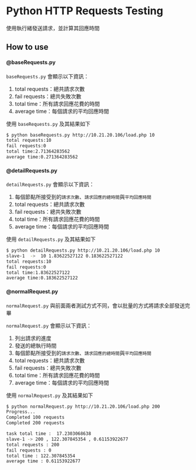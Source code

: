 # Python HTTP Requests Testing

使用執行緒發送請求，並計算其回應時間

## How to use

#### @baseRequests.py

`baseRequests.py` 會顯示以下資訊：

1. total requests：總共請求次數
2. fail requests：總共失敗次數
3. total time：所有請求回應花費的時間
4. average time：每個請求的平均回應時間

使用 `baseRequests.py` 及其結果如下
```sh
$ python baseRequests.py http://10.21.20.106/load.php 10
total requests:10
fail requests:0
total time:2.71364283562
average time:0.271364283562
```

#### @detailRequests.py

`detailRequests.py` 會顯示以下資訊：

1. 每個節點所接受到的`請求次數`、`請求回應的總時間`與`平均回應時間`
2. total requests：總共請求次數
3. fail requests：總共失敗次數
4. total time：所有請求回應花費的時間
5. average time：每個請求的平均回應時間

使用 `detailRequests.py` 及其結果如下
```sh
$ python detailRequests.py http://10.21.20.106/load.php 10
slave-1  ->  10 1.83622527122 0.183622527122
total requests:10
fail requests:0
total time:1.83622527122
average time:0.183622527122
```

#### @normalRequest.py

`normalRequest.py` 與前面兩者測試方式不同，會以批量的方式將請求全部發送完畢

`normalRequest.py` 會顯示以下資訊：

1. 列出請求的進度
2. 發送的總執行時間
3. 每個節點所接受到的`請求次數`、`請求回應的總時間`與`平均回應時間`
4. total requests：總共請求次數
5. fail requests：總共失敗次數
6. total time：所有請求回應花費的時間
7. average time：每個請求的平均回應時間

使用 `normalRequest.py` 及其結果如下
```sh
$ python normalRequest.py http://10.21.20.106/load.php 200
Progress...
Completed 100 requests
Completed 200 requests

task total time :  17.2303068638
slave-1 -> 200 , 122.307845354 , 0.61153922677
total requests : 200
fail requests : 0
total time : 122.307845354
average time : 0.61153922677
```
